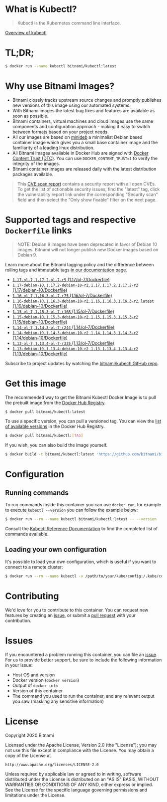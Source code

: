 
# What is Kubectl?

> Kubectl is the Kubernetes command line interface.

[Overview of kubectl](https://kubernetes.io/docs/reference/kubectl/overview/)

# TL;DR;

```bash
$ docker run --name kubectl bitnami/kubectl:latest
```

# Why use Bitnami Images?

* Bitnami closely tracks upstream source changes and promptly publishes new versions of this image using our automated systems.
* With Bitnami images the latest bug fixes and features are available as soon as possible.
* Bitnami containers, virtual machines and cloud images use the same components and configuration approach - making it easy to switch between formats based on your project needs.
* All our images are based on [minideb](https://github.com/bitnami/minideb) a minimalist Debian based container image which gives you a small base container image and the familiarity of a leading linux distribution.
* All Bitnami images available in Docker Hub are signed with [Docker Content Trust (DTC)](https://docs.docker.com/engine/security/trust/content_trust/). You can use `DOCKER_CONTENT_TRUST=1` to verify the integrity of the images.
* Bitnami container images are released daily with the latest distribution packages available.


> This [CVE scan report](https://quay.io/repository/bitnami/kubectl?tab=tags) contains a security report with all open CVEs. To get the list of actionable security issues, find the "latest" tag, click the vulnerability report link under the corresponding "Security scan" field and then select the "Only show fixable" filter on the next page.

# Supported tags and respective `Dockerfile` links

> NOTE: Debian 9 images have been deprecated in favor of Debian 10 images. Bitnami will not longer publish new Docker images based on Debian 9.

Learn more about the Bitnami tagging policy and the difference between rolling tags and immutable tags [in our documentation page](https://docs.bitnami.com/containers/how-to/understand-rolling-tags-containers/).


* [`1.17-ol-7`, `1.17.2-ol-7-r5` (1.17/ol-7/Dockerfile)](https://github.com/bitnami/bitnami-docker-kubectl/blob/1.17.2-ol-7-r5/1.17/ol-7/Dockerfile)
* [`1.17-debian-10`, `1.17.2-debian-10-r2`, `1.17`, `1.17.2`, `1.17.2-r2` (1.17/debian-10/Dockerfile)](https://github.com/bitnami/bitnami-docker-kubectl/blob/1.17.2-debian-10-r2/1.17/debian-10/Dockerfile)
* [`1.16-ol-7`, `1.16.3-ol-7-r75` (1.16/ol-7/Dockerfile)](https://github.com/bitnami/bitnami-docker-kubectl/blob/1.16.3-ol-7-r75/1.16/ol-7/Dockerfile)
* [`1.16-debian-10`, `1.16.3-debian-10-r2`, `1.16`, `1.16.3`, `1.16.3-r2`, `latest` (1.16/debian-10/Dockerfile)](https://github.com/bitnami/bitnami-docker-kubectl/blob/1.16.3-debian-10-r2/1.16/debian-10/Dockerfile)
* [`1.15-ol-7`, `1.15.3-ol-7-r168` (1.15/ol-7/Dockerfile)](https://github.com/bitnami/bitnami-docker-kubectl/blob/1.15.3-ol-7-r168/1.15/ol-7/Dockerfile)
* [`1.15-debian-10`, `1.15.3-debian-10-r2`, `1.15`, `1.15.3`, `1.15.3-r2` (1.15/debian-10/Dockerfile)](https://github.com/bitnami/bitnami-docker-kubectl/blob/1.15.3-debian-10-r2/1.15/debian-10/Dockerfile)
* [`1.14-ol-7`, `1.14.3-ol-7-r244` (1.14/ol-7/Dockerfile)](https://github.com/bitnami/bitnami-docker-kubectl/blob/1.14.3-ol-7-r244/1.14/ol-7/Dockerfile)
* [`1.14-debian-10`, `1.14.3-debian-10-r2`, `1.14`, `1.14.3`, `1.14.3-r2` (1.14/debian-10/Dockerfile)](https://github.com/bitnami/bitnami-docker-kubectl/blob/1.14.3-debian-10-r2/1.14/debian-10/Dockerfile)
* [`1.13-ol-7`, `1.13.4-ol-7-r335` (1.13/ol-7/Dockerfile)](https://github.com/bitnami/bitnami-docker-kubectl/blob/1.13.4-ol-7-r335/1.13/ol-7/Dockerfile)
* [`1.13-debian-10`, `1.13.4-debian-10-r2`, `1.13`, `1.13.4`, `1.13.4-r2` (1.13/debian-10/Dockerfile)](https://github.com/bitnami/bitnami-docker-kubectl/blob/1.13.4-debian-10-r2/1.13/debian-10/Dockerfile)

Subscribe to project updates by watching the [bitnami/kubectl GitHub repo](https://github.com/bitnami/bitnami-docker-kubectl).

# Get this image

The recommended way to get the Bitnami Kubectl Docker Image is to pull the prebuilt image from the [Docker Hub Registry](https://hub.docker.com/r/bitnami/kubectl).

```bash
$ docker pull bitnami/kubectl:latest
```

To use a specific version, you can pull a versioned tag. You can view the [list of available versions](https://hub.docker.com/r/bitnami/kubectl/tags/) in the Docker Hub Registry.

```bash
$ docker pull bitnami/kubectl:[TAG]
```

If you wish, you can also build the image yourself.

```bash
$ docker build -t bitnami/kubectl:latest 'https://github.com/bitnami/bitnami-docker-kubectl.git#master:1.16/debian-10'
```

# Configuration

## Running commands

To run commands inside this container you can use `docker run`, for example to execute `kubectl --version` you can follow the example below:

```bash
$ docker run --rm --name kubectl bitnami/kubectl:latest -- --version
```

Consult the [Kubectl Reference Documentation](https://kubernetes.io/docs/reference/generated/kubectl/kubectl-commands) to find the completed list of commands available.

## Loading your own configuration

It's possible to load your own configuration, which is useful if you want to connect to a remote cluster:

```bash
$ docker run --rm --name kubectl -v /path/to/your/kube/config:/.kube/config bitnami/kubectl:latest
```

# Contributing

We'd love for you to contribute to this container. You can request new features by creating an [issue](https://github.com/bitnami/bitnami-docker-kubectl/issues), or submit a [pull request](https://github.com/bitnami/bitnami-docker-kubectl/pulls) with your contribution.

# Issues

If you encountered a problem running this container, you can file an [issue](https://github.com/bitnami/bitnami-docker-kubectl/issues). For us to provide better support, be sure to include the following information in your issue:

- Host OS and version
- Docker version (`docker version`)
- Output of `docker info`
- Version of this container
- The command you used to run the container, and any relevant output you saw (masking any sensitive information)

# License

Copyright 2020 Bitnami

Licensed under the Apache License, Version 2.0 (the "License");
you may not use this file except in compliance with the License.
You may obtain a copy of the License at

    http://www.apache.org/licenses/LICENSE-2.0

Unless required by applicable law or agreed to in writing, software
distributed under the License is distributed on an "AS IS" BASIS,
WITHOUT WARRANTIES OR CONDITIONS OF ANY KIND, either express or implied.
See the License for the specific language governing permissions and
limitations under the License.
